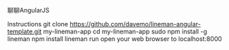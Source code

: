 聊聊AngularJS

Instructions
git clone https://github.com/davemo/lineman-angular-template.git my-lineman-app
cd my-lineman-app
sudo npm install -g lineman
npm install
lineman run
open your web browser to localhost:8000